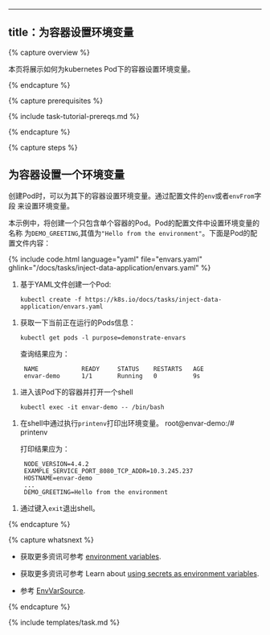 <!--
---
title: Define Environment Variables for a Container
---
-->
---
title：为容器设置环境变量
---


{% capture overview %}

<!--
This page shows how to define environment variables when you run a container
in a Kubernetes Pod.
-->
本页将展示如何为kubernetes Pod下的容器设置环境变量。

{% endcapture %}


{% capture prerequisites %}

{% include task-tutorial-prereqs.md %}

{% endcapture %}


{% capture steps %}

<!--
## Define an environment variable for a container
-->
## 为容器设置一个环境变量

<!--
When you create a Pod, you can set environment variables for the containers
that run in the Pod. To set environment variables, include the `env` or
`envFrom` field in the configuration file.
-->
创建Pod时，可以为其下的容器设置环境变量。通过配置文件的`env`或者`envFrom`字段
来设置环境变量。

<!--
In this exercise, you create a Pod that runs one container. The configuration
file for the Pod defines an environment variable with name `DEMO_GREETING` and
value `"Hello from the environment"`. Here is the configuration file for the
Pod:
-->
本示例中，将创建一个只包含单个容器的Pod。Pod的配置文件中设置环境变量的名称
为`DEMO_GREETING`,其值为`"Hello from the environment"`。下面是Pod的配置文件内容：

{% include code.html language="yaml" file="envars.yaml" ghlink="/docs/tasks/inject-data-application/envars.yaml" %}

<!--
1. Create a Pod based on the YAML configuration file:
-->
1. 基于YAML文件创建一个Pod:

       kubectl create -f https://k8s.io/docs/tasks/inject-data-application/envars.yaml

<!--
1. List the running Pods:
-->
1. 获取一下当前正在运行的Pods信息：

       kubectl get pods -l purpose=demonstrate-envars

    <!--
    The output is similar to this:
    -->
    查询结果应为：

        NAME            READY     STATUS    RESTARTS   AGE
        envar-demo      1/1       Running   0          9s

<!--
1. Get a shell to the container running in your Pod:
-->
1. 进入该Pod下的容器并打开一个shell

       kubectl exec -it envar-demo -- /bin/bash

<!--
1. In your shell, run the `printenv` command to list the environment variables.
-->
1. 在shell中通过执行`printenv`打印出环境变量。
       root@envar-demo:/# printenv

    <!--
    The output is similar to this:
    -->
    打印结果应为：

        NODE_VERSION=4.4.2
        EXAMPLE_SERVICE_PORT_8080_TCP_ADDR=10.3.245.237
        HOSTNAME=envar-demo
        ...
        DEMO_GREETING=Hello from the environment

<!--
1. To exit the shell, enter `exit`.
-->
1. 通过键入`exit`退出shell。

{% endcapture %}

{% capture whatsnext %}

<!--
* Learn more about [environment variables](/docs/tasks/configure-pod-container/environment-variable-expose-pod-information/).
-->
* 获取更多资讯可参考 [environment variables](/docs/tasks/configure-pod-container/environment-variable-expose-pod-information/).
<!--
* Learn about [using secrets as environment variables](/docs/user-guide/secrets/#using-secrets-as-environment-variables).
-->
* 获取更多资讯可参考 Learn about [using secrets as environment variables](/docs/user-guide/secrets/#using-secrets-as-environment-variables).
<!--
* See [EnvVarSource](/docs/api-reference/{{page.version}}/#envvarsource-v1-core).
-->
* 参考 [EnvVarSource](/docs/api-reference/{{page.version}}/#envvarsource-v1-core).

{% endcapture %}


{% include templates/task.md %}
